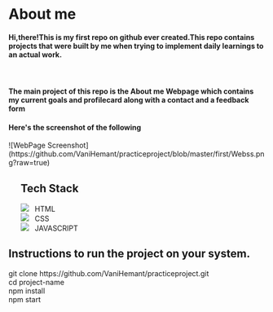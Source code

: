 <h1>About me</h1>
<h4>Hi,there!This is my first repo on github ever created.This repo contains projects that were built by me when trying to implement daily learnings to an actual work.</h4><br>
<h4>The main project of this repo is the <b>About me </b>Webpage which contains my current goals and profilecard along with a contact and a feedback form</h4>
<h4>Here's the screenshot of the following</h4>
![WebPage Screenshot](https://github.com/VaniHemant/practiceproject/blob/master/first/Webss.png?raw=true)
<ul><h2>Tech Stack</h2><a href="https://skillicons.dev"></a>
  <img src="https://skillicons.dev/icons?i=html"><list> &nbsp; HTML</list><br>
  <img src="https://skillicons.dev/icons?i=css"><list > &nbsp; CSS</list><br>
  <img src="https://skillicons.dev/icons?i=js"><list> &nbsp; JAVASCRIPT</list><br>
</ul>
<h2>Instructions to run the project on your system.</h2>
git clone https://github.com/VaniHemant/practiceproject.git  <br>
cd project-name   <br>
npm install   <br>
npm start <br>


